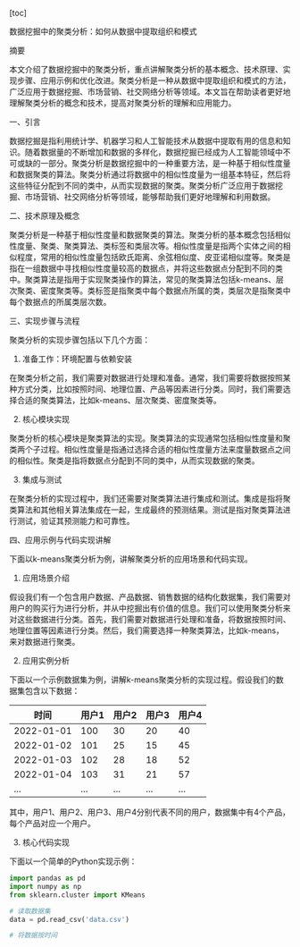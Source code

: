 
[toc]                    
                
                
数据挖掘中的聚类分析：如何从数据中提取组织和模式

摘要

本文介绍了数据挖掘中的聚类分析，重点讲解聚类分析的基本概念、技术原理、实现步骤、应用示例和优化改进。聚类分析是一种从数据中提取组织和模式的方法，广泛应用于数据挖掘、市场营销、社交网络分析等领域。本文旨在帮助读者更好地理解聚类分析的概念和技术，提高对聚类分析的理解和应用能力。

一、引言

数据挖掘是指利用统计学、机器学习和人工智能技术从数据中提取有用的信息和知识。随着数据量的不断增加和数据的多样化，数据挖掘已经成为人工智能领域中不可或缺的一部分。聚类分析是数据挖掘中的一种重要方法，是一种基于相似性度量和数据聚类的算法。聚类分析通过将数据中的相似性度量为一组基本特征，然后将这些特征分配到不同的类中，从而实现数据的聚类。聚类分析广泛应用于数据挖掘、市场营销、社交网络分析等领域，能够帮助我们更好地理解和利用数据。

二、技术原理及概念

聚类分析是一种基于相似性度量和数据聚类的算法。聚类分析的基本概念包括相似性度量、聚类、聚类算法、类标签和类层次等。相似性度量是指两个实体之间的相似程度，常用的相似性度量包括欧氏距离、余弦相似度、皮亚诺相似度等。聚类是指在一组数据中寻找相似性度量较高的数据点，并将这些数据点分配到不同的类中。聚类算法是指用于实现聚类操作的算法，常见的聚类算法包括k-means、层次聚类、密度聚类等。类标签是指聚类中每个数据点所属的类，类层次是指聚类中每个数据点的所属类层次数。

三、实现步骤与流程

聚类分析的实现步骤包括以下几个方面：

1. 准备工作：环境配置与依赖安装

在聚类分析之前，我们需要对数据进行处理和准备。通常，我们需要将数据按照某种方式分类，比如按照时间、地理位置、产品等因素进行分类。同时，我们需要选择合适的聚类算法，比如k-means、层次聚类、密度聚类等。

2. 核心模块实现

聚类分析的核心模块是聚类算法的实现。聚类算法的实现通常包括相似性度量和聚类两个子过程。相似性度量是指通过选择合适的相似性度量方法来度量数据点之间的相似性。聚类是指将数据点分配到不同的类中，从而实现数据的聚类。

3. 集成与测试

在聚类分析的实现过程中，我们还需要对聚类算法进行集成和测试。集成是指将聚类算法和其他相关算法集成在一起，生成最终的预测结果。测试是指对聚类算法进行测试，验证其预测能力和可靠性。

四、应用示例与代码实现讲解

下面以k-means聚类分析为例，讲解聚类分析的应用场景和代码实现。

1. 应用场景介绍

假设我们有一个包含用户数据、产品数据、销售数据的结构化数据集，我们需要对用户的购买行为进行分析，并从中挖掘出有价值的信息。我们可以使用聚类分析来对这些数据进行分类。首先，我们需要对数据进行处理和准备，将数据按照时间、地理位置等因素进行分类。然后，我们需要选择一种聚类算法，比如k-means，来对数据进行聚类。

2. 应用实例分析

下面以一个示例数据集为例，讲解k-means聚类分析的实现过程。假设我们的数据集包含以下数据：

| 时间 | 用户1 | 用户2 | 用户3 | 用户4 |
| --- | --- | --- | --- | --- |
| 2022-01-01 | 100 | 30 | 20 | 40 |
| 2022-01-02 | 101 | 25 | 15 | 45 |
| 2022-01-03 | 102 | 28 | 18 | 52 |
| 2022-01-04 | 103 | 31 | 21 | 57 |
|... |... |... |... |... |

其中，用户1、用户2、用户3、用户4分别代表不同的用户，数据集中有4个产品，每个产品对应一个用户。

3. 核心代码实现

下面以一个简单的Python实现示例：
```python
import pandas as pd
import numpy as np
from sklearn.cluster import KMeans

# 读取数据集
data = pd.read_csv('data.csv')

# 将数据按时间

